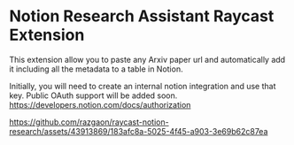 # Notion Research Assistant Raycast Extension

This extension allow you to paste any Arxiv paper url and automatically add it including all the metadata to a table in Notion.

Initially, you will need to create an internal notion integration and use that key. Public OAuth support will be added soon.
https://developers.notion.com/docs/authorization

https://github.com/razgaon/raycast-notion-research/assets/43913869/183afc8a-5025-4f45-a903-3e69b62c87ea

